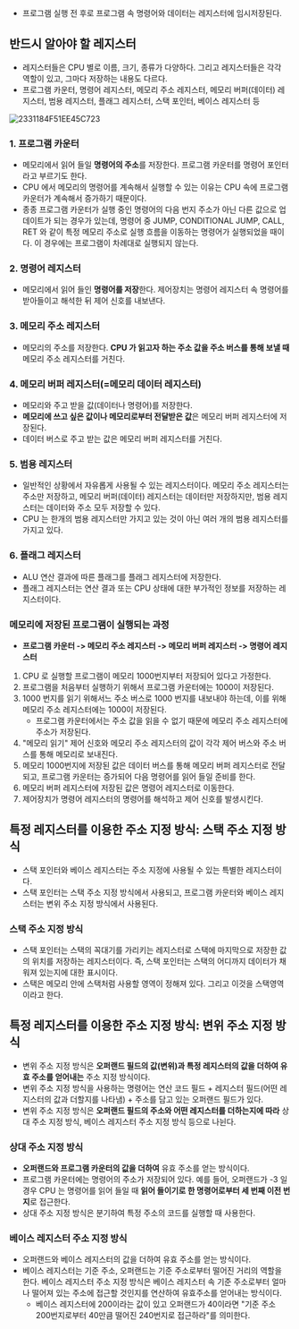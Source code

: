 - 프로그램 실행 전 후로 프로그램 속 명령어와 데이터는 레지스터에 임시저장된다. 
## 반드시 알아야 할 레지스터
- 레지스터들은 CPU 별로 이름, 크기, 종류가 다양하다. 그리고 레지스터들은 각각 역할이 있고, 그마다 저장하는 내용도 다르다. 
- 프로그램 카운터, 명령어 레지스터, 메모리 주소 레지스터, 메모리 버퍼(데이터) 레지스터, 범용 레지스터, 플래그 레지스터, 스택 포인터, 베이스 레지스터 등

![2331184F51EE45C723](https://user-images.githubusercontent.com/63203480/236680139-5d3c2eb1-f3eb-46d7-b230-13705af4fa35.png)

### 1. 프로그램 카운터
- 메모리에서 읽어 들일 **명령어의 주소**를 저장한다. 프로그램 카운터를 명령어 포인터라고 부르기도 한다.
- CPU 에서 메모리의 명령어를 계속해서 실행할 수 있는 이유는 CPU 속에 프로그램 카운터가 계속해서 증가하기 때문이다. 
- 종종 프로그램 카운터가 실행 중인 명령어의 다음 번지 주소가 아닌 다른 값으로 업데이트가 되는 경우가 있는데, 명령어 중 JUMP, CONDITIONAL JUMP, CALL, RET 와 같이 특정 메모리 주소로 실행 흐름을 이동하는 명령어가 실행되었을 때이다. 이 경우에는 프로그램이 차례대로 실행되지 않는다. 
### 2. 명령어 레지스터
- 메모리에서 읽어 들인 **명령어를 저장**한다. 제어장치는 명령어 레지스터 속 명령어를 받아들이고 해석한 뒤 제어 신호를 내보낸다. 
### 3. 메모리 주소 레지스터
 - 메모리의 주소를 저장한다. **CPU 가 읽고자 하는 주소 값을 주소 버스를 통해 보낼 때** 메모리 주소 레지스터를 거친다.
### 4. 메모리 버퍼 레지스터(=메모리 데이터 레지스터)
- 메모리와 주고 받을 값(데이터나 명령어)를 저장한다.
- **메모리에 쓰고 싶은 값이나 메모리로부터 전달받은 값**은 메모리 버퍼 레지스터에 저장된다. 
- 데이터 버스로 주고 받는 값은 메모리 버퍼 레지스터를 거친다. 
### 5. 범용 레지스터
- 일반적인 상황에서 자유롭게 사용될 수 있는 레지스터이다. 메모리 주소 레지스터는 주소만 저장하고, 메모리 버퍼(데이터) 레지스터는 데이터만 저장하지만, 범용 레지스터는 데이터와 주소 모두 저장할 수 있다. 
- CPU 는 한개의 범용 레지스터만 가지고 있는 것이 아닌 여러 개의 범용 레지스터를 가지고 있다. 
### 6. 플래그 레지스터
- ALU 연산 결과에 따른 플래그를 플래그 레지스터에 저장한다. 
- 플래그 레지스터는 연산 결과 또는 CPU 상태에 대한 부가적인 정보를 저장하는 레지스터이다. 


### 메모리에 저장된 프로그램이 실행되는 과정
- **프로그램 카운터 -> 메모리 주소 레지스터 -> 메모리 버퍼 레지스터 -> 명령어 레지스터**
1. CPU 로 실행할 프로그램이 메모리 1000번지부터 저장되어 있다고 가정한다. 
2. 프로그램을 처음부터 실행하기 위해서 프로그램 카운터에는 1000이 저장된다. 
3. 1000 번지를 읽기 위해서느 주소 버스로 1000 번지를 내보내야 하는데, 이를 위해 메모리 주소 레지스터에는 1000이 저장된다. 
	- 프로그램 카운터에서는 주소 값을 읽을 수 없기 때문에 메모리 주소 레지스터에 주소가 저장된다.
4. "메모리 읽기" 제어 신호와 메모리 주소 레지스터의 값이 각각 제어 버스와 주소 버스를 통해 메모리로 보내진다. 
5. 메모리 1000번지에 저장된 값은 데이터 버스를 통해 메모리 버퍼 레지스터로 전달되고, 프로그램 카운터는 증가되어 다음 명령어를 읽어 들일 준비를 한다. 
6. 메모리 버퍼 레지스터에 저장된 값은 명령어 레지스터로 이동한다.
7. 제어장치가 명령어 레지스터의 명령어를 해석하고 제어 신호를 발생시킨다.

## 특정 레지스터를 이용한 주소 지정 방식: 스택 주소 지정 방식
- 스택 포인터와 베이스 레지스터는 주소 지정에 사용될 수 있는 특별한 레지스터이다. 
- 스택 포인터는 스택 주소 지정 방식에서 사용되고, 프로그램 카운터와 베이스 레지스터는 변위 주소 지정 방식에서 사용된다. 
### 스택 주소 지정 방식
- 스택 포인터는 스택의 꼭대기를 가리키는 레지스터로 스택에 마지막으로 저장한 값의 위치를 저장하는 레지스터이다. 즉, 스택 포인터는 스택의 어디까지 데이터가 채워져 있는지에 대한 표시이다. 
- 스택은 메모리 안에 스택처럼 사용할 영역이 정해져 있다. 그리고 이것을 스택영역이라고 한다. 

## 특정 레지스터를 이용한 주소 지정 방식: 변위 주소 지정 방식
- 변위 주소 지정 방식은 **오퍼랜드 필드의 값(변위)과 특정 레지스터의 값을 더하여 유효 주소를 얻어내는** 주소 지정 방식이다. 
- 변위 주소 지정 방식을 사용하는 명령어는 연산 코드 필드 + 레지스터 필드(어떤 레지스터의 값과 더할지를 나타냄) + 주소를 담고 있는 오퍼랜드 필드가 있다. 
- 변위 주소 지정 방식은 **오퍼랜드 필드의 주소와 어떤 레지스터를 더하는지에 따라** 상대 주소 지정 방식, 베이스 레지스터 주소 지정 방식 등으로 나뉜다. 

### 상대 주소 지정 방식
- **오퍼랜드와 프로그램 카운터의 값을 더하여** 유효 주소를 얻는 방식이다. 
- 프로그램 카운터에는 명령어의 주소가 저장되어 있다. 예를 들어, 오퍼랜드가 -3 일 경우 CPU 는 명령어를 읽어 들일 때 **읽어 들이기로 한 명령어로부터 세 번째 이전 번지**로 접근한다.
- 상대 주소 지정 방식은 분기하여 특정 주소의 코드를 실행할 때 사용한다. 

### 베이스 레지스터 주소 지정 방식
- 오퍼랜드와 베이스 레지스터의 값을 더하여 유효 주소를 얻는 방식이다. 
- 베이스 레지스터는 기준 주소, 오퍼랜드는 기준 주소로부터 떨어진 거리의 역할을 한다. 베이스 레지스터 주소 지정 방식은 베이스 레지스터 속 기준 주소로부터 얼마나 떨어져 있는 주소에 접근할 것인지를 연산하여 유효주소를 얻어내는 방식이다. 
	- 베이스 레지스터에 200이라는 값이 있고 오퍼랜드가 40이라면 "기준 주소 200번지로부터 40만큼 떨어진 240번지로 접근하라"를 의미한다.

